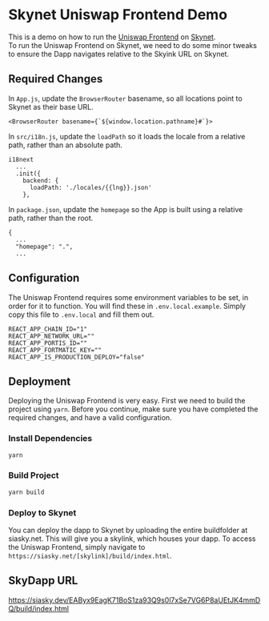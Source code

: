 # Skynet Uniswap Frontend Demo

This is a demo on how to run the [Uniswap Frontend](https://github.com/Uniswap/uniswap-frontend) on [Skynet](https://siasky.net).  
To run the Uniswap Frontend on Skynet, we need to do some minor tweaks to ensure the Dapp navigates relative to the Skyink URL on Skynet.

## Required Changes

In `App.js`, update the `BrowserRouter` basename, so all locations point to Skynet as their base URL.
```
<BrowserRouter basename={`${window.location.pathname}#`}>
```

In `src/i18n.js`, update the `loadPath` so it loads the locale from a relative path, rather than an absolute path.
```
i18next
  ...
  .init({
    backend: {
      loadPath: './locales/{{lng}}.json'
    },
```

In `package.json`, update the `homepage` so the App is built using a relative path, rather than the root.
```
{
  ...
  "homepage": ".",
  ...
```

## Configuration

The Uniswap Frontend requires some environment variables to be set, in order for it to function.
You will find these in `.env.local.example`. Simply copy this file to `.env.local` and fill them out.

```
REACT_APP_CHAIN_ID="1"
REACT_APP_NETWORK_URL=""
REACT_APP_PORTIS_ID=""
REACT_APP_FORTMATIC_KEY=""
REACT_APP_IS_PRODUCTION_DEPLOY="false"
```

## Deployment

Deploying the Uniswap Frontend is very easy. First we need to build the project using `yarn`.
Before you continue, make sure you have completed the required changes, and have a valid configuration.

### Install Dependencies
```bash
yarn
```

### Build Project
```bash
yarn build
```

### Deploy to Skynet

You can deploy the dapp to Skynet by uploading the entire buildfolder at siasky.net.
This will give you a skylink, which houses your dapp. To access the Uniswap Frontend,
simply navigate to `https://siasky.net/[skylink]/build/index.html`.

## SkyDapp URL
https://siasky.dev/EAByx9EagK71BoS1za93Q9s0l7xSe7VG6P8aUEtJK4mmDQ/build/index.html